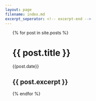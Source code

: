 ```yaml
---
layout: page
filename: index.md
excerpt_seperator: <!-- excerpt-end -->
--- 
```

<ul>
  {% for post in site.posts %}
      <h1>{{ post.title }}</h1>
      <p> {{post.date}} </p>
      <h2>{{ post.excerpt }}</h2>
  {% endfor %}
</ul>
